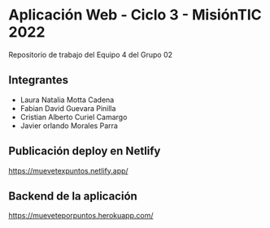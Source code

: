 # Aplicación Web - Ciclo 3 - MisiónTIC 2022

Repositorio de trabajo del Equipo 4 del Grupo 02 

## Integrantes
* Laura Natalia Motta Cadena
* Fabian David Guevara Pinilla
* Cristian Alberto Curiel Camargo
* Javier orlando Morales Parra

## Publicación deploy en Netlify
https://muevetexpuntos.netlify.app/


## Backend de la aplicación
https://mueveteporpuntos.herokuapp.com/
